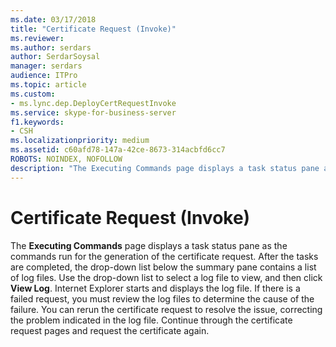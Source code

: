 ```yaml
---
ms.date: 03/17/2018
title: "Certificate Request (Invoke)"
ms.reviewer: 
ms.author: serdars
author: SerdarSoysal
manager: serdars
audience: ITPro
ms.topic: article
ms.custom:
- ms.lync.dep.DeployCertRequestInvoke
ms.service: skype-for-business-server
f1.keywords:
- CSH
ms.localizationpriority: medium
ms.assetid: c60afd78-147a-42ce-8673-314acbfd6cc7
ROBOTS: NOINDEX, NOFOLLOW
description: "The Executing Commands page displays a task status pane as the commands run for the generation of the certificate request. After the tasks are completed, the drop-down list below the summary pane contains a list of log files. Use the drop-down list to select a log file to view, and then select View Log. Internet Explorer starts and displays the log file. If there's a failed request, you must review the log files to determine the cause of the failure. You can rerun the certificate request to resolve the issue, correcting the problem indicated in the log file. Continue through the certificate request pages and request the certificate again."
---
```


# Certificate Request (Invoke)
 
The **Executing Commands** page displays a task status pane as the commands run for the generation of the certificate request. After the tasks are completed, the drop-down list below the summary pane contains a list of log files. Use the drop-down list to select a log file to view, and then click **View Log**. Internet Explorer starts and displays the log file. If there is a failed request, you must review the log files to determine the cause of the failure. You can rerun the certificate request to resolve the issue, correcting the problem indicated in the log file. Continue through the certificate request pages and request the certificate again.
  


